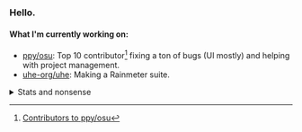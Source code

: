 ### Hello.

#### What I'm currently working on:

- [ppy/osu](https://github.com/ppy/osu): Top 10 contributor[^1] fixing a ton of bugs (UI mostly) and helping with project management.
- [uhe-org/uhe](https://github.com/uhe-org/uhe): Making a Rainmeter suite.

<details>
<summary>Stats and nonsense</summary>

[![Joehuu's GitHub stats](https://github-readme-stats.vercel.app/api?username=Joehuu&theme=github_dark&show_icons=true&title_color=ff0000&icon_color=ff0000&border_color=ff0000)](https://github.com/anuraghazra/github-readme-stats)

[![Top Langs](https://github-readme-stats.vercel.app/api/top-langs/?username=Joehuu&layout=compact&theme=github_dark&title_color=ff0000&border_color=ff0000)](https://github.com/anuraghazra/github-readme-stats)

[![Joehu's WakaTime stats](https://github-readme-stats.vercel.app/api/wakatime?username=Joehu&layout=compact&theme=github_dark&title_color=ff0000&border_color=ff0000)](https://github.com/anuraghazra/github-readme-stats)

[![GitHub Streak](http://github-readme-streak-stats.herokuapp.com?user=Joehuu&theme=github-dark&border=ff0000&stroke=ff0000&dates=ff0000&ring=ff0000&fire=ff8000)](https://git.io/streak-stats)

[![@joehu's Holopin board](https://holopin.me/joehu)](https://holopin.io/@joehu)

</details>

[^1]: [Contributors to ppy/osu](https://github.com/ppy/osu/graphs/contributors)
